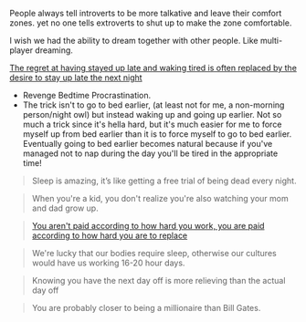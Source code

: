 People always tell introverts to be more talkative and leave their comfort zones. yet no one tells extroverts to shut up to make the zone comfortable.

I wish we had the ability to dream together with other people. Like multi-player dreaming.

[The regret at having stayed up late and waking tired is often replaced by the desire to stay up late the next night](https://www.reddit.com/r/Showerthoughts/comments/tef3kr/the_regret_at_having_stayed_up_late_and_waking/)
- Revenge Bedtime Procrastination.
- The trick isn't to go to bed earlier, (at least not for me, a non-morning person/night owl) but instead waking up and going up earlier. Not so much a trick since it's hella hard, but it's much easier for me to force myself up from bed earlier than it is to force myself to go to bed earlier. Eventually going to bed earlier becomes natural because if you've managed not to nap during the day you'll be tired in the appropriate time!

> Sleep is amazing, it’s like getting a free trial of being dead every night.

> When you're a kid, you don't realize you're also watching your mom and dad grow up.

> [You aren't paid according to how hard you work, you are paid according to how hard you are to replace](https://www.reddit.com/r/Showerthoughts/comments/hlsi7u/you_arent_paid_according_to_how_hard_you_work_you/)

> We're lucky that our bodies require sleep, otherwise our cultures would have us working 16-20 hour days.

> Knowing you have the next day off is more relieving than the actual day off

> You are probably closer to being a millionaire than Bill Gates.